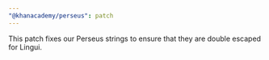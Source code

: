 ```yaml
---
"@khanacademy/perseus": patch
---
```


This patch fixes our Perseus strings to ensure that they are double escaped for Lingui.
